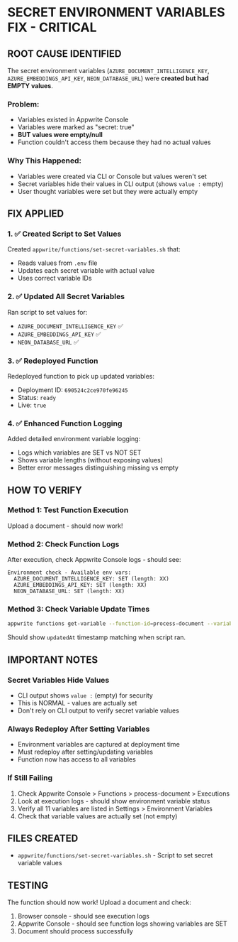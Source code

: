 # SECRET ENVIRONMENT VARIABLES FIX - CRITICAL

## ROOT CAUSE IDENTIFIED

The secret environment variables (`AZURE_DOCUMENT_INTELLIGENCE_KEY`, `AZURE_EMBEDDINGS_API_KEY`, `NEON_DATABASE_URL`) were **created but had EMPTY values**.

### Problem:
- Variables existed in Appwrite Console
- Variables were marked as "secret: true"
- **BUT values were empty/null**
- Function couldn't access them because they had no actual values

### Why This Happened:
- Variables were created via CLI or Console but values weren't set
- Secret variables hide their values in CLI output (shows `value :` empty)
- User thought variables were set but they were actually empty

## FIX APPLIED

### 1. ✅ Created Script to Set Values
Created `appwrite/functions/set-secret-variables.sh` that:
- Reads values from `.env` file
- Updates each secret variable with actual value
- Uses correct variable IDs

### 2. ✅ Updated All Secret Variables
Ran script to set values for:
- `AZURE_DOCUMENT_INTELLIGENCE_KEY` ✅
- `AZURE_EMBEDDINGS_API_KEY` ✅  
- `NEON_DATABASE_URL` ✅

### 3. ✅ Redeployed Function
Redeployed function to pick up updated variables:
- Deployment ID: `690524c2ce970fe96245`
- Status: `ready`
- Live: `true`

### 4. ✅ Enhanced Function Logging
Added detailed environment variable logging:
- Logs which variables are SET vs NOT SET
- Shows variable lengths (without exposing values)
- Better error messages distinguishing missing vs empty

## HOW TO VERIFY

### Method 1: Test Function Execution
Upload a document - should now work!

### Method 2: Check Function Logs
After execution, check Appwrite Console logs - should see:
```
Environment check - Available env vars:
  AZURE_DOCUMENT_INTELLIGENCE_KEY: SET (length: XX)
  AZURE_EMBEDDINGS_API_KEY: SET (length: XX)
  NEON_DATABASE_URL: SET (length: XX)
```

### Method 3: Check Variable Update Times
```bash
appwrite functions get-variable --function-id=process-document --variable-id=6905181ca83685245d4d
```
Should show `updatedAt` timestamp matching when script ran.

## IMPORTANT NOTES

### Secret Variables Hide Values
- CLI output shows `value :` (empty) for security
- This is NORMAL - values are actually set
- Don't rely on CLI output to verify secret variable values

### Always Redeploy After Setting Variables
- Environment variables are captured at deployment time
- Must redeploy after setting/updating variables
- Function now has access to all variables

### If Still Failing
1. Check Appwrite Console > Functions > process-document > Executions
2. Look at execution logs - should show environment variable status
3. Verify all 11 variables are listed in Settings > Environment Variables
4. Check that variable values are actually set (not empty)

## FILES CREATED

- `appwrite/functions/set-secret-variables.sh` - Script to set secret variable values

## TESTING

The function should now work! Upload a document and check:
1. Browser console - should see execution logs
2. Appwrite Console - should see function logs showing variables are SET
3. Document should process successfully

